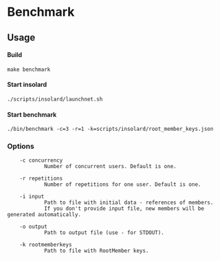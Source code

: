 Benchmark
===============

Usage
----------
#### Build

    make benchmark
   
#### Start insolard

    ./scripts/insolard/launchnet.sh
   
#### Start benchmark

    ./bin/benchmark -c=3 -r=1 -k=scripts/insolard/root_member_keys.json

### Options

        -c concurrency
                Number of concurrent users. Default is one. 

        -r repetitions
                Number of repetitions for one user. Default is one.

        -i input
                Path to file with initial data - references of members.
                If you don't provide input file, new members will be generated automatically.

        -o output
                Path to output file (use - for STDOUT).

        -k rootmemberkeys
                Path to file with RootMember keys.

